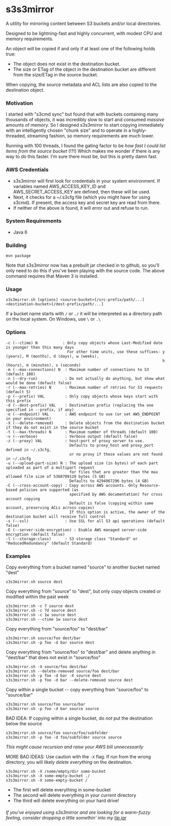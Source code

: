s3s3mirror
==========

A utility for mirroring content between S3 buckets and/or local directories. 

Designed to be lightning-fast and highly concurrent, with modest CPU and memory requirements.

An object will be copied if and only if at least one of the following holds true:

* The object does not exist in the destination bucket.
* The size or ETag of the object in the destination bucket are different from the size/ETag in the source bucket.

When copying, the source metadata and ACL lists are also copied to the destination object.

### Motivation

I started with "s3cmd sync" but found that with buckets containing many thousands of objects, it was incredibly slow
to start and consumed *massive* amounts of memory. So I designed s3s3mirror to start copying immediately with an intelligently
chosen "chunk size" and to operate in a highly-threaded, streaming fashion, so memory requirements are much lower.

Running with 100 threads, I found the gating factor to be *how fast I could list items from the source bucket* (!?!)
Which makes me wonder if there is any way to do this faster. I'm sure there must be, but this is pretty damn fast.

### AWS Credentials

* s3s3mirror will first look for credentials in your system environment. If variables named AWS\_ACCESS\_KEY\_ID and AWS\_SECRET\_ACCESS\_KEY are defined, then these will be used.
* Next, it checks for a ~/.s3cfg file (which you might have for using s3cmd). If present, the access key and secret key are read from there.
* If neither of the above is found, it will error out and refuse to run.

### System Requirements

* Java 6

### Building

    mvn package

Note that s3s3mirror now has a prebuilt jar checked in to github, so you'll only need to do this if you've been playing with the source code.
The above command requires that Maven 3 is installed.

### Usage

    s3s3mirror.sh [options] <source-bucket>[/src-prefix/path/...] <destination-bucket>[/dest-prefix/path/...]

If a bucket name starts with `/` or `./` it will be interpreted as a directory path on the local system. On Windows, use `\` or `.\`  

### Options

    -c (--ctime) N           : Only copy objects whose Last-Modified date is younger than this many days
                               For other time units, use these suffixes: y (years), M (months), d (days), w (weeks),
                                                                         h (hours), m (minutes), s (seconds)
    -m (--max-connections) N  : Maximum number of connections to S3 (default 100)
    -n (--dry-run)            : Do not actually do anything, but show what would be done (default false)
    -r (--max-retries) N      : Maximum number of retries for S3 requests (default 5)
    -p (--prefix) VAL         : Only copy objects whose keys start with this prefix
    -d (--dest-prefix) VAL    : Destination prefix (replacing the one specified in --prefix, if any)
    -e (--endpoint) VAL       : AWS endpoint to use (or set AWS_ENDPOINT in your environment)
    -X (--delete-removed)     : Delete objects from the destination bucket if they do not exist in the source bucket
    -t (--max-threads) N      : Maximum number of threads (default 100)
    -v (--verbose)            : Verbose output (default false)
    -z (--proxy) VAL          : host:port of proxy server to use.
                                Defaults to proxy_host and proxy_port defined in ~/.s3cfg,
                                or no proxy if these values are not found in ~/.s3cfg
    -u (--upload-part-size) N : The upload size (in bytes) of each part uploaded as part of a multipart request
                                for files that are greater than the max allowed file size of 5368709120 bytes (5 GB)
                                Defaults to 4294967296 bytes (4 GB)
    -C (--cross-account-copy) : Copy across AWS accounts. Only Resource-based policies are supported (as
                                specified by AWS documentation) for cross account copying
                                Default is false (copying within same account, preserving ACLs across copies)
                                If this option is active, the owner of the destination bucket will receive full control                                
    -s (--ssl)                : Use SSL for all S3 api operations (default false)
    -E (--server-side-encryption) : Enable AWS managed server-side encryption (default false)
    -l (--storage-class)      : S3 storage class "Standard" or "ReducedRedundancy" (default Standard)


### Examples

Copy everything from a bucket named "source" to another bucket named "dest"

    s3s3mirror.sh source dest

Copy everything from "source" to "dest", but only copy objects created or modified within the past week

    s3s3mirror.sh -c 7 source dest
    s3s3mirror.sh -c 7d source dest
    s3s3mirror.sh -c 1w source dest
    s3s3mirror.sh --ctime 1w source dest

Copy everything from "source/foo" to "dest/bar"

    s3s3mirror.sh source/foo dest/bar
    s3s3mirror.sh -p foo -d bar source dest

Copy everything from "source/foo" to "dest/bar" and delete anything in "dest/bar" that does not exist in "source/foo"

    s3s3mirror.sh -X source/foo dest/bar
    s3s3mirror.sh --delete-removed source/foo dest/bar
    s3s3mirror.sh -p foo -d bar -X source dest
    s3s3mirror.sh -p foo -d bar --delete-removed source dest

Copy within a single bucket -- copy everything from "source/foo" to "source/bar"

    s3s3mirror.sh source/foo source/bar
    s3s3mirror.sh -p foo -d bar source source

BAD IDEA: If copying within a single bucket, do *not* put the destination below the source

    s3s3mirror.sh source/foo source/foo/subfolder
    s3s3mirror.sh -p foo -d foo/subfolder source source
*This might cause recursion and raise your AWS bill unnecessarily*

MORE BAD IDEAS: Use caution with the `-X` flag. If run from the wrong directory, you will likely *delete everything* on the destination.

    s3s3mirror.sh -X /some/empty/dir some-bucket
    s3s3mirror.sh -X some-empty-bucket ./
    s3s3mirror.sh -X some-empty-bucket /

* The first will delete everything in some-bucket
* The second will delete everything in your current directory
* The third will delete everything on your hard drive!

###### If you've enjoyed using s3s3mirror and are looking for a warm-fuzzy feeling, consider dropping a little somethin' into my [tip jar](https://www.gittip.com/cobbzilla)
